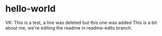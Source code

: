 # hello-world
VK: This is a test, a line was deleted but this one was added
This is a bit about me, we're editing the readme in readme-edits branch.

